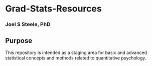 # Grad-Stats-Resources
### Joel S Steele, PhD

## Purpose

This repository is intended as a staging area for basic and advanced statistical concepts and methods related to quantitative psychology.

